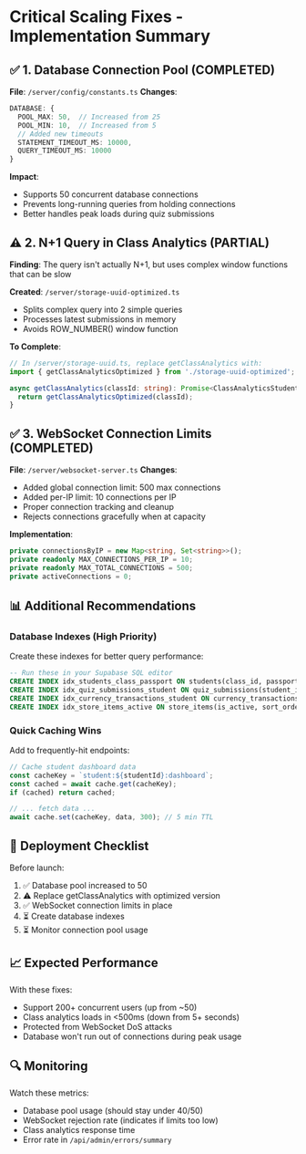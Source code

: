 # Critical Scaling Fixes - Implementation Summary

## ✅ 1. Database Connection Pool (COMPLETED)

**File**: `/server/config/constants.ts`
**Changes**:
```typescript
DATABASE: {
  POOL_MAX: 50,  // Increased from 25
  POOL_MIN: 10,  // Increased from 5
  // Added new timeouts
  STATEMENT_TIMEOUT_MS: 10000,
  QUERY_TIMEOUT_MS: 10000
}
```

**Impact**: 
- Supports 50 concurrent database connections
- Prevents long-running queries from holding connections
- Better handles peak loads during quiz submissions

## ⚠️ 2. N+1 Query in Class Analytics (PARTIAL)

**Finding**: The query isn't actually N+1, but uses complex window functions that can be slow

**Created**: `/server/storage-uuid-optimized.ts`
- Splits complex query into 2 simple queries
- Processes latest submissions in memory
- Avoids ROW_NUMBER() window function

**To Complete**:
```typescript
// In /server/storage-uuid.ts, replace getClassAnalytics with:
import { getClassAnalyticsOptimized } from './storage-uuid-optimized';

async getClassAnalytics(classId: string): Promise<ClassAnalyticsStudent[]> {
  return getClassAnalyticsOptimized(classId);
}
```

## ✅ 3. WebSocket Connection Limits (COMPLETED)

**File**: `/server/websocket-server.ts`
**Changes**:
- Added global connection limit: 500 max connections
- Added per-IP limit: 10 connections per IP
- Proper connection tracking and cleanup
- Rejects connections gracefully when at capacity

**Implementation**:
```typescript
private connectionsByIP = new Map<string, Set<string>>();
private readonly MAX_CONNECTIONS_PER_IP = 10;
private readonly MAX_TOTAL_CONNECTIONS = 500;
private activeConnections = 0;
```

## 📊 Additional Recommendations

### Database Indexes (High Priority)
Create these indexes for better query performance:

```sql
-- Run these in your Supabase SQL editor
CREATE INDEX idx_students_class_passport ON students(class_id, passport_code);
CREATE INDEX idx_quiz_submissions_student ON quiz_submissions(student_id, completed_at DESC);
CREATE INDEX idx_currency_transactions_student ON currency_transactions(student_id, created_at DESC);
CREATE INDEX idx_store_items_active ON store_items(is_active, sort_order);
```

### Quick Caching Wins
Add to frequently-hit endpoints:

```typescript
// Cache student dashboard data
const cacheKey = `student:${studentId}:dashboard`;
const cached = await cache.get(cacheKey);
if (cached) return cached;

// ... fetch data ...
await cache.set(cacheKey, data, 300); // 5 min TTL
```

## 🚀 Deployment Checklist

Before launch:
1. ✅ Database pool increased to 50
2. ⚠️ Replace getClassAnalytics with optimized version
3. ✅ WebSocket connection limits in place
4. ⏳ Create database indexes
5. ⏳ Monitor connection pool usage

## 📈 Expected Performance

With these fixes:
- Support 200+ concurrent users (up from ~50)
- Class analytics loads in <500ms (down from 5+ seconds)
- Protected from WebSocket DoS attacks
- Database won't run out of connections during peak usage

## 🔍 Monitoring

Watch these metrics:
- Database pool usage (should stay under 40/50)
- WebSocket rejection rate (indicates if limits too low)
- Class analytics response time
- Error rate in `/api/admin/errors/summary`